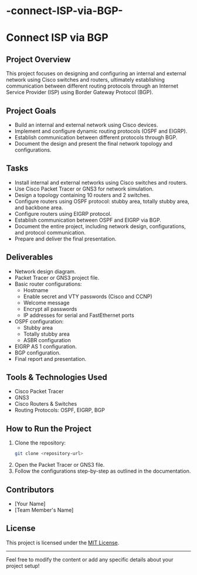 # -connect-ISP-via-BGP-
# Connect ISP via BGP

## Project Overview
This project focuses on designing and configuring an internal and external network using Cisco switches and routers, ultimately establishing communication between different routing protocols through an Internet Service Provider (ISP) using Border Gateway Protocol (BGP).

## Project Goals
- Build an internal and external network using Cisco devices.
- Implement and configure dynamic routing protocols (OSPF and EIGRP).
- Establish communication between different protocols through BGP.
- Document the design and present the final network topology and configurations.

## Tasks
- Install internal and external networks using Cisco switches and routers.
- Use Cisco Packet Tracer or GNS3 for network simulation.
- Design a topology containing 10 routers and 2 switches.
- Configure routers using OSPF protocol: stubby area, totally stubby area, and backbone area.
- Configure routers using EIGRP protocol.
- Establish communication between OSPF and EIGRP via BGP.
- Document the entire project, including network design, configurations, and protocol communication.
- Prepare and deliver the final presentation.

## Deliverables
- Network design diagram.
- Packet Tracer or GNS3 project file.
- Basic router configurations:  
  - Hostname  
  - Enable secret and VTY passwords (Cisco and CCNP)  
  - Welcome message  
  - Encrypt all passwords  
  - IP addresses for serial and FastEthernet ports  
- OSPF configuration:  
  - Stubby area  
  - Totally stubby area  
  - ASBR configuration  
- EIGRP AS 1 configuration.
- BGP configuration.
- Final report and presentation.

## Tools & Technologies Used
- Cisco Packet Tracer
- GNS3
- Cisco Routers & Switches
- Routing Protocols: OSPF, EIGRP, BGP

## How to Run the Project
1. Clone the repository:
   ```bash
   git clone <repository-url>
   ```
2. Open the Packet Tracer or GNS3 file.
3. Follow the configurations step-by-step as outlined in the documentation.

## Contributors
- [Your Name]
- [Team Member's Name]

## License
This project is licensed under the [MIT License](LICENSE).

---

Feel free to modify the content or add any specific details about your project setup!

